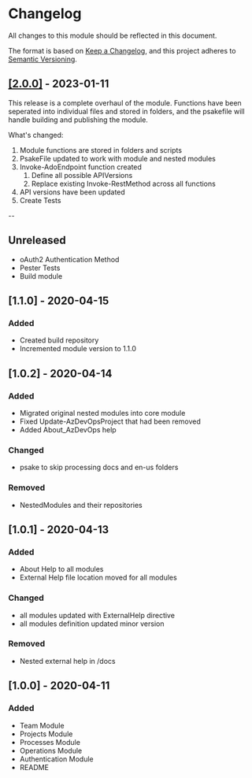 # Changelog

All changes to this module should be reflected in this document.

The format is based on [Keep a Changelog](https://keepachangelog.com/en/1.0.0/),
and this project adheres to [Semantic Versioning](https://semver.org/spec/v2.0.0.html).

## [[2.0.0]](https://github.com/Azure-Devops-PowerShell-Module/AzDevOps/releases/tag/v2.0.0) - 2023-01-11

This release is a complete overhaul of the module. Functions have been seperated into individual files and stored in folders, and the psakefile will handle building and publishing the module.

What's changed:

1. Module functions are stored in folders and scripts
2. PsakeFile updated to work with module and nested modules
3. Invoke-AdoEndpoint function created
   1. Define all possible APIVersions
   2. Replace existing Invoke-RestMethod across all functions
4. API versions have been updated
5. Create Tests

--

## Unreleased

- oAuth2 Authentication Method
- Pester Tests
- Build module

## [1.1.0] - 2020-04-15

### Added

- Created build repository
- Incremented module version to 1.1.0

## [1.0.2] - 2020-04-14

### Added

- Migrated original nested modules into core module
- Fixed Update-AzDevOpsProject that had been removed
- Added About_AzDevOps help

### Changed

- psake to skip processing docs and en-us folders

### Removed

- NestedModules and their repositories

## [1.0.1] - 2020-04-13

### Added

- About Help to all modules
- External Help file location moved for all modules

### Changed

- all modules updated with ExternalHelp directive
- all modules definition updated minor version

### Removed

- Nested external help in /docs

## [1.0.0] - 2020-04-11

### Added

- Team Module
- Projects Module
- Processes Module
- Operations Module
- Authentication Module
- README
